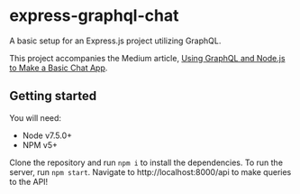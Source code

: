# express-graphql-chat

A basic setup for an Express.js project utilizing GraphQL.

This project accompanies the Medium article, [Using GraphQL and Node.js to Make a Basic Chat App](https://medium.com/@mr.burkes/using-graphql-and-node-js-to-make-a-basic-chat-app-1ed2e6a7a6d3).

## Getting started

You will need:
* Node v7.5.0+
* NPM v5+

Clone the repository and run `npm i` to install the dependencies. To run the server, run
`npm start`. Navigate to http://localhost:8000/api to make queries to the API!
